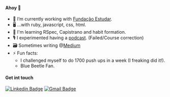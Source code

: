 #### Ahoy 👋

- 🔭 I’m currently working with [Fundação Estudar](https://www.estudar.org.br).
- :desktop_computer: ...with ruby, javascript, css, html.
- 🌱 I'm learning RSpec, Capistrano and habit formation.
- 🎙 I experimented having a [podcast](https://anchor.fm/kelvin-romero). (Failed/Course correction)
- :card_file_box: Sometimes writing @[Medium](https://medium.com/@kelvinromero)
- ⚡ Fun facts: 
  - I challenged myself to do 1700 push ups in a week (I freaking did it!).
  - Blue Beetle Fan.

#### Get int touch

[![Linkedin Badge](https://img.shields.io/badge/-kelvinromero-blue?style=flat-square&logo=Linkedin&logoColor=white&link=https://www.linkedin.com/in/kelvinromero/)](https://www.linkedin.com/in/kelvinromero/)
[![Gmail Badge](https://img.shields.io/badge/-kelvinromero@gmail.com-c14438?style=flat-square&logo=Gmail&logoColor=white&link=mailto:kelvinromero@gmail.com)](mailto:kelvinromero@gmail.com)  

